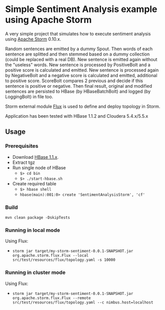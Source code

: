 Simple Sentiment Analysis example using Apache Storm
============

A very simple project that simulates how to execute sentiment analysis using [Apache Storm](https://github.com/apache/storm) 0.10.x.

Random sentences are emitted by a dummy Spout. Then words of each sentence are splitted and then stemmed based on a dummy collection (could be replaced with a real DB). New sentence is emitted again without the "useless" words. New sentence is processed by PositiveBolt and a positive score is calculated and emitted. New sentence is processed again by NegativeBolt and a negative score is calculated and emitted, additional to positive score. ScoreBolt compares 2 previous and decide if this sentence is positive or negative. Then final result, original and modified sentences are persisted to HBase (by HBaseBatchBolt) and logged (by LoggingBolt) in file too.

Storm external module [Flux](https://github.com/apache/storm/tree/master/external/flux) is used to define and deploy topology in Storm.

Application has been tested with HBase 1.1.2 and Cloudera 5.4.x/5.5.x

## Usage
### Prerequisites
- Download [HBase 1.1.x](https://hbase.apache.org/).
- Extract tgz
- Run single node of HBase
  - ```$> cd bin```
  - ```$> ./start-hbase.sh```
- Create required table
  - ```$> hbase shell```
  - ```hbase(main):001:0> create 'SentimentAnalysisStorm', 'cf'```

### Build
```mvn clean package -DskipTests```

### Running in local mode

Using Flux:
- ```storm jar target/my-storm-sentiment-0.0.1-SNAPSHOT.jar org.apache.storm.flux.Flux --local src/test/resources/flux/topology.yaml -s 10000```

### Running in cluster mode

Using Flux:
- ```storm jar target/my-storm-sentiment-0.0.1-SNAPSHOT.jar org.apache.storm.flux.Flux --remote src/test/resources/flux/topology.yaml --c nimbus.host=localhost```
